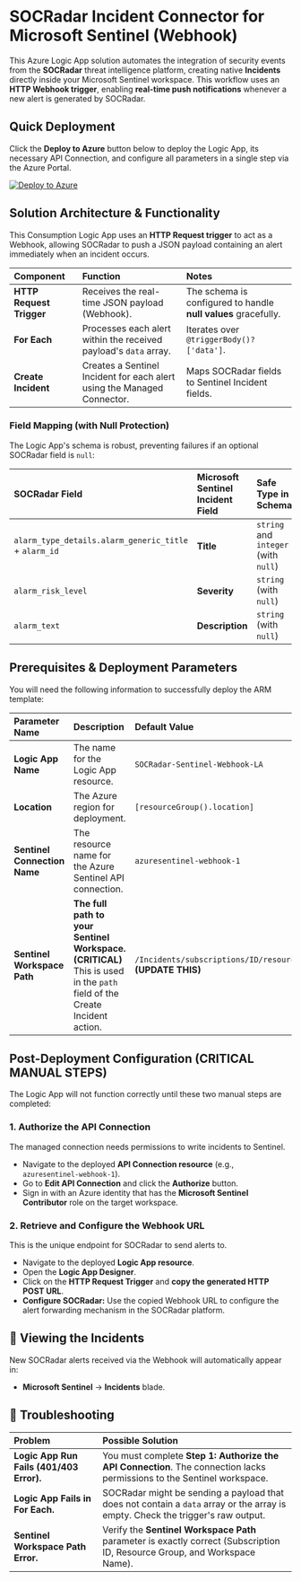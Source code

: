 # SOCRadar Incident Connector for Microsoft Sentinel (Webhook) 

This Azure Logic App solution automates the integration of security events from the **SOCRadar** threat intelligence platform, creating native **Incidents** directly inside your Microsoft Sentinel workspace. This workflow uses an **HTTP Webhook trigger**, enabling **real-time push notifications** whenever a new alert is generated by SOCRadar.

## Quick Deployment

Click the **Deploy to Azure** button below to deploy the Logic App, its necessary API Connection, and configure all parameters in a single step via the Azure Portal.

[![Deploy to Azure](https://aka.ms/deploytoazurebutton)](https://portal.azure.com/#create/Microsoft.Template/uri/https%3A%2F%2Fraw.githubusercontent.com%2FRadargoger%2Fsocradar-sentinel-alarm-connector-api%2Fmain%2Ftemplate.json)

## Solution Architecture & Functionality

This Consumption Logic App uses an **HTTP Request trigger** to act as a Webhook, allowing SOCRadar to push a JSON payload containing an alert immediately when an incident occurs.

| Component | Function | Notes |
| :--- | :--- | :--- |
| **HTTP Request Trigger** | Receives the real-time JSON payload (Webhook). | The schema is configured to handle **null values** gracefully. |
| **For Each** | Processes each alert within the received payload's `data` array. | Iterates over `@triggerBody()?['data']`. |
| **Create Incident** | Creates a Sentinel Incident for each alert using the Managed Connector. | Maps SOCRadar fields to Sentinel Incident fields. |

### Field Mapping (with Null Protection)

The Logic App's schema is robust, preventing failures if an optional SOCRadar field is `null`:

| SOCRadar Field | Microsoft Sentinel Incident Field | Safe Type in Schema |
| :--- | :--- | :--- |
| `alarm_type_details.alarm_generic_title` + `alarm_id` | **Title** | `string` and `integer` (with `null`) |
| `alarm_risk_level` | **Severity** | `string` (with `null`) |
| `alarm_text` | **Description** | `string` (with `null`) |

## Prerequisites & Deployment Parameters

You will need the following information to successfully deploy the ARM template:

| Parameter Name | Description | Default Value |
| :--- | :--- | :--- |
| **Logic App Name** | The name for the Logic App resource. | `SOCRadar-Sentinel-Webhook-LA` |
| **Location** | The Azure region for deployment. | `[resourceGroup().location]` |
| **Sentinel Connection Name** | The resource name for the Azure Sentinel API connection. | `azuresentinel-webhook-1` |
| **Sentinel Workspace Path** | **The full path to your Sentinel Workspace.** **(CRITICAL)** This is used in the `path` field of the Create Incident action. | `/Incidents/subscriptions/ID/resourceGroups/RG/workspaces/WS_NAME` **(UPDATE THIS)** |


## Post-Deployment Configuration (CRITICAL MANUAL STEPS)

The Logic App will not function correctly until these two manual steps are completed:

### 1. Authorize the API Connection

The managed connection needs permissions to write incidents to Sentinel.

* Navigate to the deployed **API Connection resource** (e.g., `azuresentinel-webhook-1`).
* Go to **Edit API Connection** and click the **Authorize** button.
* Sign in with an Azure identity that has the **Microsoft Sentinel Contributor** role on the target workspace.

### 2. Retrieve and Configure the Webhook URL

This is the unique endpoint for SOCRadar to send alerts to.

* Navigate to the deployed **Logic App resource**.
* Open the **Logic App Designer**.
* Click on the **HTTP Request Trigger** and **copy the generated HTTP POST URL**.
* **Configure SOCRadar:** Use the copied Webhook URL to configure the alert forwarding mechanism in the SOCRadar platform.

## 🔎 Viewing the Incidents

New SOCRadar alerts received via the Webhook will automatically appear in:

* **Microsoft Sentinel** → **Incidents** blade.

## 🛑 Troubleshooting

| Problem | Possible Solution |
| :--- | :--- |
| **Logic App Run Fails (401/403 Error).** | You must complete **Step 1: Authorize the API Connection**. The connection lacks permissions to the Sentinel workspace. |
| **Logic App Fails in For Each.** | SOCRadar might be sending a payload that does not contain a `data` array or the array is empty. Check the trigger's raw output. |
| **Sentinel Workspace Path Error.** | Verify the **Sentinel Workspace Path** parameter is exactly correct (Subscription ID, Resource Group, and Workspace Name). |
